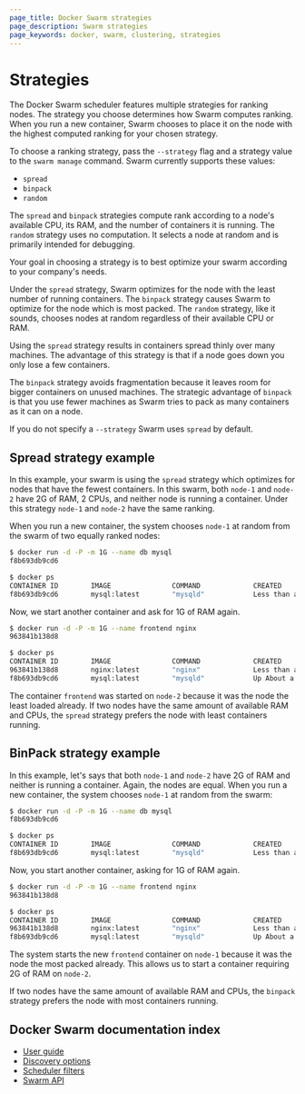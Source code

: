 ```yaml
---
page_title: Docker Swarm strategies
page_description: Swarm strategies
page_keywords: docker, swarm, clustering, strategies
---
```


# Strategies

The Docker Swarm scheduler features multiple strategies for ranking nodes. The
strategy you choose determines how Swarm computes ranking. When you run a new
container, Swarm chooses to place it on the node with the highest computed ranking
for your chosen strategy.

To choose a ranking strategy, pass the `--strategy` flag and a strategy value to
the `swarm manage` command. Swarm currently supports these values:

* `spread`
* `binpack`
* `random`

The `spread` and `binpack` strategies compute rank according to a node's
available CPU, its RAM, and the number of containers it is running. The `random`
strategy uses no computation. It selects a node at random and is primarily
intended for debugging.

Your goal in choosing a strategy is to best optimize your swarm according to
your company's needs.

Under the `spread` strategy, Swarm optimizes for the node with the least number
of running containers. The `binpack` strategy causes Swarm to optimize for the
node which is most packed. The `random` strategy, like it sounds, chooses
nodes at random regardless of their available CPU or RAM.

Using the `spread` strategy results in containers spread thinly over many
machines. The advantage of this strategy is that if a node goes down you only
lose a few containers.

The `binpack` strategy avoids fragmentation because it leaves room for bigger
containers on unused machines. The strategic advantage of `binpack` is that you
use fewer machines as Swarm tries to pack as many containers as it can on a
node.

If you do not specify a `--strategy` Swarm uses `spread` by default.

## Spread strategy example

In this example, your swarm is using the `spread` strategy which optimizes for
nodes that have the fewest containers. In this swarm, both `node-1` and `node-2`
have 2G of RAM, 2 CPUs, and neither node is running a container. Under this strategy
`node-1` and `node-2` have the same ranking.

When you run a new container, the system chooses `node-1` at random from the swarm
of two equally ranked nodes:

```bash
$ docker run -d -P -m 1G --name db mysql
f8b693db9cd6

$ docker ps
CONTAINER ID        IMAGE               COMMAND             CREATED                  STATUS              PORTS                           NODE        NAMES
f8b693db9cd6        mysql:latest        "mysqld"            Less than a second ago   running             192.168.0.42:49178->3306/tcp    node-1      db
```

Now, we start another container and ask for 1G of RAM again.

```bash
$ docker run -d -P -m 1G --name frontend nginx
963841b138d8

$ docker ps
CONTAINER ID        IMAGE               COMMAND             CREATED                  STATUS              PORTS                           NODE        NAMES
963841b138d8        nginx:latest        "nginx"             Less than a second ago   running             192.168.0.42:49177->80/tcp      node-2      frontend
f8b693db9cd6        mysql:latest        "mysqld"            Up About a minute        running             192.168.0.42:49178->3306/tcp    node-1      db
```

The container `frontend` was started on `node-2` because it was the node the
least loaded already. If two nodes have the same amount of available RAM and
CPUs, the `spread` strategy prefers the node with least containers running.

## BinPack strategy example

In this example, let's says that both `node-1` and `node-2` have 2G of RAM and
neither is running a container. Again, the nodes are equal. When you run a new
container, the system chooses `node-1` at random from the swarm:

```bash
$ docker run -d -P -m 1G --name db mysql
f8b693db9cd6

$ docker ps
CONTAINER ID        IMAGE               COMMAND             CREATED                  STATUS              PORTS                           NODE        NAMES
f8b693db9cd6        mysql:latest        "mysqld"            Less than a second ago   running             192.168.0.42:49178->3306/tcp    node-1      db
```

Now, you start another container, asking for 1G of RAM again.

```bash
$ docker run -d -P -m 1G --name frontend nginx
963841b138d8

$ docker ps
CONTAINER ID        IMAGE               COMMAND             CREATED                  STATUS              PORTS                           NODE        NAMES
963841b138d8        nginx:latest        "nginx"             Less than a second ago   running             192.168.0.42:49177->80/tcp      node-1      frontend
f8b693db9cd6        mysql:latest        "mysqld"            Up About a minute        running             192.168.0.42:49178->3306/tcp    node-1      db
```

The system starts the new `frontend` container on `node-1` because it was the
node the most packed already. This allows us to start a container requiring 2G
of RAM on `node-2`.

If two nodes have the same amount of available RAM and CPUs, the `binpack`
strategy prefers the node with most containers running.

## Docker Swarm documentation index

- [User guide](https://docs.docker.com/swarm/)
- [Discovery options](https://docs.docker.com/swarm/discovery/)
- [Scheduler filters](https://docs.docker.com/swarm/scheduler/filter/)
- [Swarm API](https://docs.docker.com/swarm/API/)
